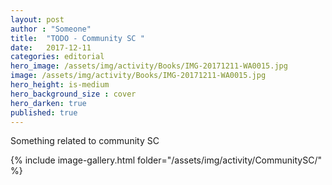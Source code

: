 ```yaml
---
layout: post
author : "Someone"
title:  "TODO - Community SC "
date:   2017-12-11 
categories: editorial
hero_image: /assets/img/activity/Books/IMG-20171211-WA0015.jpg
image: /assets/img/activity/Books/IMG-20171211-WA0015.jpg
hero_height: is-medium
hero_background_size : cover
hero_darken: true
published: true
---
```


Something related to community SC

{% include image-gallery.html folder="/assets/img/activity/CommunitySC/" %}